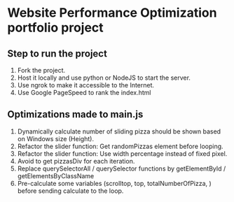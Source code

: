 # Website Performance Optimization portfolio project

## Step to run the project
1. Fork the project.
2. Host it locally and use python or NodeJS to start the server.
3. Use ngrok to make it accessible to the Internet.
4. Use Google PageSpeed to rank the index.html

## Optimizations made to main.js
1. Dynamically calculate number of sliding pizza should be shown based on Windows size (Height).
2. Refactor the slider function: Get randomPizzas element before looping.
3. Refactor the slider function: Use width percentage instead of fixed pixel.
4. Avoid to get pizzasDiv for each iteration.
5. Replace querySelectorAll / querySelector functions by getElementById / getElementsByClassName
6. Pre-calculate some variables (scrolltop, top, totalNumberOfPizza, ) before sending calculate to the loop. 
